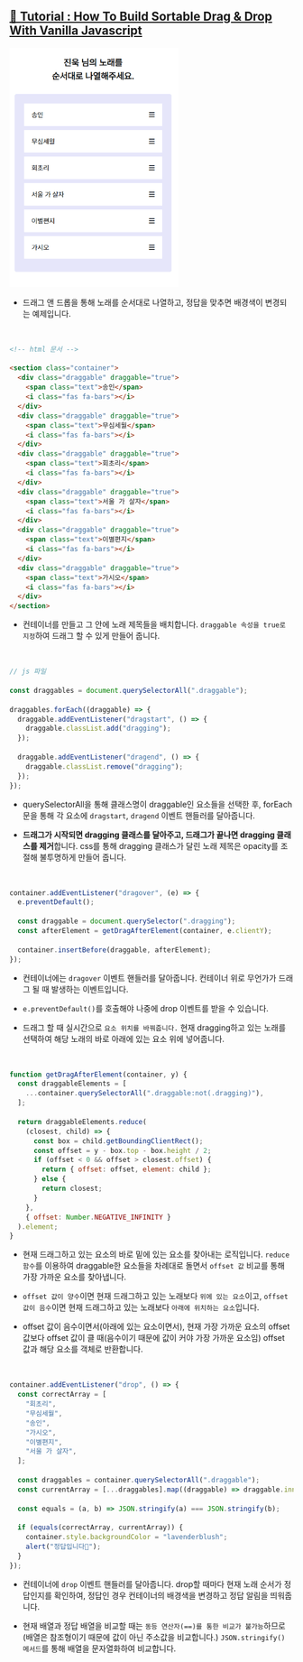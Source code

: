 ## [📙 Tutorial : How To Build Sortable Drag & Drop With Vanilla Javascript](https://youtu.be/jfYWwQrtzzY)

<img src="preview.gif" width="300" />

- 드래그 앤 드롭을 통해 노래를 순서대로 나열하고, 정답을 맞추면 배경색이 변경되는 예제입니다.

<br>

```html
<!-- html 문서 -->

<section class="container">
  <div class="draggable" draggable="true">
    <span class="text">송인</span>
    <i class="fas fa-bars"></i>
  </div>
  <div class="draggable" draggable="true">
    <span class="text">무심세월</span>
    <i class="fas fa-bars"></i>
  </div>
  <div class="draggable" draggable="true">
    <span class="text">회초리</span>
    <i class="fas fa-bars"></i>
  </div>
  <div class="draggable" draggable="true">
    <span class="text">서울 가 살자</span>
    <i class="fas fa-bars"></i>
  </div>
  <div class="draggable" draggable="true">
    <span class="text">이별편지</span>
    <i class="fas fa-bars"></i>
  </div>
  <div class="draggable" draggable="true">
    <span class="text">가시오</span>
    <i class="fas fa-bars"></i>
  </div>
</section>
```

- 컨테이너를 만들고 그 안에 노래 제목들을 배치합니다. `draggable 속성을 true로 지정`하여 드래그 할 수 있게 만들어 줍니다.

<br>

```javascript
// js 파일

const draggables = document.querySelectorAll(".draggable");

draggables.forEach((draggable) => {
  draggable.addEventListener("dragstart", () => {
    draggable.classList.add("dragging");
  });

  draggable.addEventListener("dragend", () => {
    draggable.classList.remove("dragging");
  });
});
```

- querySelectorAll을 통해 클래스명이 draggable인 요소들을 선택한 후, forEach문을 통해 각 요소에 `dragstart`, `dragend` 이벤트 핸들러를 달아줍니다.

- **드래그가 시작되면 dragging 클래스를 달아주고, 드래그가 끝나면 dragging 클래스를 제거**합니다. css를 통해 dragging 클래스가 달린 노래 제목은 opacity를 조절해 불투명하게 만들어 줍니다.

<br>

```javascript
container.addEventListener("dragover", (e) => {
  e.preventDefault();

  const draggable = document.querySelector(".dragging");
  const afterElement = getDragAfterElement(container, e.clientY);

  container.insertBefore(draggable, afterElement);
});
```

- 컨테이너에는 `dragover` 이벤트 핸들러를 달아줍니다. 컨테이너 위로 무언가가 드래그 될 때 발생하는 이벤트입니다.

- `e.preventDefault()`를 호출해야 나중에 drop 이벤트를 받을 수 있습니다.

- 드래그 할 때 실시간으로 `요소 위치를 바꿔줍니다.` 현재 dragging하고 있는 노래를 선택하여 해당 노래의 바로 아래에 있는 요소 위에 넣어줍니다.

<br>

```javascript
function getDragAfterElement(container, y) {
  const draggableElements = [
    ...container.querySelectorAll(".draggable:not(.dragging)"),
  ];

  return draggableElements.reduce(
    (closest, child) => {
      const box = child.getBoundingClientRect();
      const offset = y - box.top - box.height / 2;
      if (offset < 0 && offset > closest.offset) {
        return { offset: offset, element: child };
      } else {
        return closest;
      }
    },
    { offset: Number.NEGATIVE_INFINITY }
  ).element;
}
```

- 현재 드래그하고 있는 요소의 바로 밑에 있는 요소를 찾아내는 로직입니다. `reduce 함수`를 이용하여 draggable한 요소들을 차례대로 돌면서 `offset 값` 비교를 통해 가장 가까운 요소를 찾아냅니다.

- `offset 값이 양수`이면 현재 드래그하고 있는 노래보다 `위에 있는 요소`이고, `offset 값이 음수`이면 현재 드래그하고 있는 노래보다 `아래에 위치하는 요소`입니다.

- offset 값이 음수이면서(아래에 있는 요소이면서), 현재 가장 가까운 요소의 offset 값보다 offset 값이 클 때(음수이기 때문에 값이 커야 가장 가까운 요소임) offset 값과 해당 요소를 객체로 반환합니다.

<br>

```javascript
container.addEventListener("drop", () => {
  const correctArray = [
    "회초리",
    "무심세월",
    "송인",
    "가시오",
    "이별편지",
    "서울 가 살자",
  ];

  const draggables = container.querySelectorAll(".draggable");
  const currentArray = [...draggables].map((draggable) => draggable.innerText);

  const equals = (a, b) => JSON.stringify(a) === JSON.stringify(b);

  if (equals(correctArray, currentArray)) {
    container.style.backgroundColor = "lavenderblush";
    alert("정답입니다💜");
  }
});
```

- 컨테이너에 `drop` 이벤트 핸들러를 달아줍니다. drop할 때마다 현재 노래 순서가 정답인지를 확인하여, 정답인 경우 컨테이너의 배경색을 변경하고 정답 알림을 띄워줍니다.

- 현재 배열과 정답 배열을 비교할 때는 `동등 연산자(==)를 통한 비교가 불가능`하므로(배열은 참조형이기 때문에 값이 아닌 주소값을 비교합니다.) `JSON.stringify() 메서드`를 통해 배열을 문자열화하여 비교합니다.

<br>
